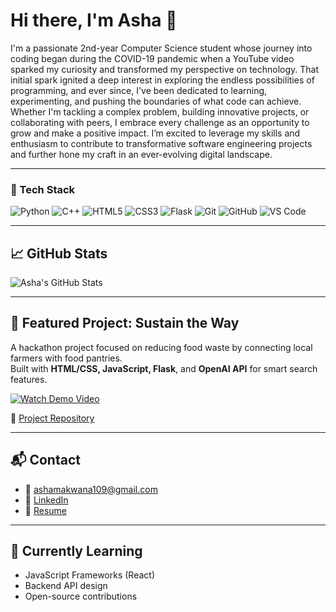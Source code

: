 # Hi there, I'm Asha 👋

I'm a passionate 2nd-year Computer Science student whose journey into coding began during the COVID-19 pandemic 
when a YouTube video sparked my curiosity and transformed my perspective on technology. That initial spark ignited 
a deep interest in exploring the endless possibilities of programming, and ever since, I've been dedicated to learning, 
experimenting, and pushing the boundaries of what code can achieve. Whether I'm tackling a complex problem, building 
innovative projects, or collaborating with peers, I embrace every challenge as an opportunity to grow and make a positive 
impact. I’m excited to leverage my skills and enthusiasm to contribute to transformative software engineering projects and 
further hone my craft in an ever-evolving digital landscape.

---

### 🧰 Tech Stack

![Python](https://img.shields.io/badge/Python-3776AB?style=for-the-badge&logo=python&logoColor=white)
![C++](https://img.shields.io/badge/C++-00599C?style=for-the-badge&logo=c%2B%2B&logoColor=white)
![HTML5](https://img.shields.io/badge/HTML5-E34F26?style=for-the-badge&logo=html5&logoColor=white)
![CSS3](https://img.shields.io/badge/CSS3-1572B6?style=for-the-badge&logo=css3&logoColor=white)
![Flask](https://img.shields.io/badge/Flask-000000?style=for-the-badge&logo=flask&logoColor=white)
![Git](https://img.shields.io/badge/Git-F05032?style=for-the-badge&logo=git&logoColor=white)
![GitHub](https://img.shields.io/badge/GitHub-181717?style=for-the-badge&logo=github&logoColor=white)
![VS Code](https://img.shields.io/badge/VSCode-007ACC?style=for-the-badge&logo=visual-studio-code&logoColor=white)

---

## 📈 GitHub Stats

![Asha's GitHub Stats](https://github-readme-stats.vercel.app/api?username=ashamak11&show_icons=true&theme=github_dark)

---

## 🧠 Featured Project: Sustain the Way

A hackathon project focused on reducing food waste by connecting local farmers with food pantries.  
Built with **HTML/CSS, JavaScript, Flask**, and **OpenAI API** for smart search features.

[![Watch Demo Video](https://img.shields.io/badge/Watch-Demo-red?style=for-the-badge&logo=youtube&logoColor=white)](https://www.youtube.com/watch?v=YYrFuMtBCTU&t=3s)

🔗 [Project Repository](https://github.com/HariniSolai/SustainTheWay)

---

## 📬 Contact

- 📧 [ashamakwana109@gmail.com](mailto:ashamakwana109@gmail.com)  
- 💼 [LinkedIn](https://www.linkedin.com/in/a-mak/)  
- 📄 [Resume](https://docs.google.com/document/d/1HwqLgztaNpZAAPexx7JnOPcay9n2PMqK/edit?usp=sharing)

---

## 🌱 Currently Learning
- JavaScript Frameworks (React)  
- Backend API design  
- Open-source contributions

<!---
ashamak11/ashamak11 is a ✨ special ✨ repository because its `README.md` (this file) appears on your GitHub profile.
You can click the Preview link to take a look at your changes.
--->
